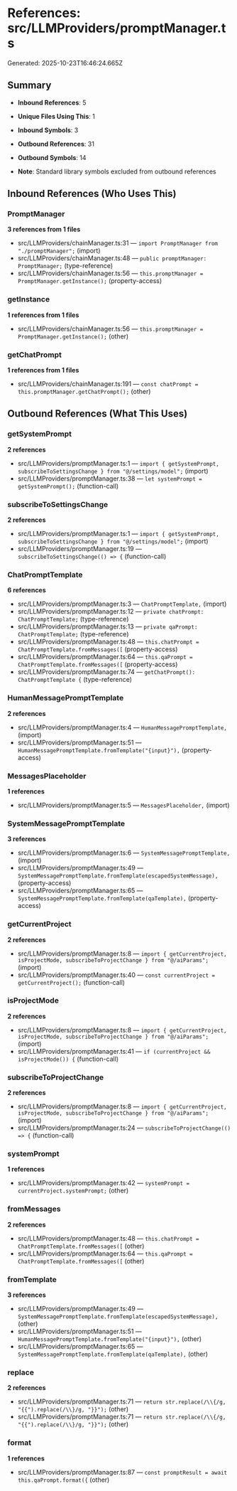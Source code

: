 # References: src/LLMProviders/promptManager.ts

Generated: 2025-10-23T16:46:24.665Z

## Summary

- **Inbound References**: 5
- **Unique Files Using This**: 1
- **Inbound Symbols**: 3

- **Outbound References**: 31
- **Outbound Symbols**: 14
- **Note**: Standard library symbols excluded from outbound references

## Inbound References (Who Uses This)

### PromptManager

**3 references from 1 files**

- src/LLMProviders/chainManager.ts:31 — `import PromptManager from "./promptManager";` (import)
- src/LLMProviders/chainManager.ts:48 — `public promptManager: PromptManager;` (type-reference)
- src/LLMProviders/chainManager.ts:56 — `this.promptManager = PromptManager.getInstance();` (property-access)

### getInstance

**1 references from 1 files**

- src/LLMProviders/chainManager.ts:56 — `this.promptManager = PromptManager.getInstance();` (other)

### getChatPrompt

**1 references from 1 files**

- src/LLMProviders/chainManager.ts:191 — `const chatPrompt = this.promptManager.getChatPrompt();` (other)

## Outbound References (What This Uses)

### getSystemPrompt

**2 references**

- src/LLMProviders/promptManager.ts:1 — `import { getSystemPrompt, subscribeToSettingsChange } from "@/settings/model";` (import)
- src/LLMProviders/promptManager.ts:38 — `let systemPrompt = getSystemPrompt();` (function-call)

### subscribeToSettingsChange

**2 references**

- src/LLMProviders/promptManager.ts:1 — `import { getSystemPrompt, subscribeToSettingsChange } from "@/settings/model";` (import)
- src/LLMProviders/promptManager.ts:19 — `subscribeToSettingsChange(() => {` (function-call)

### ChatPromptTemplate

**6 references**

- src/LLMProviders/promptManager.ts:3 — `ChatPromptTemplate,` (import)
- src/LLMProviders/promptManager.ts:12 — `private chatPrompt: ChatPromptTemplate;` (type-reference)
- src/LLMProviders/promptManager.ts:13 — `private qaPrompt: ChatPromptTemplate;` (type-reference)
- src/LLMProviders/promptManager.ts:48 — `this.chatPrompt = ChatPromptTemplate.fromMessages([` (property-access)
- src/LLMProviders/promptManager.ts:64 — `this.qaPrompt = ChatPromptTemplate.fromMessages([` (property-access)
- src/LLMProviders/promptManager.ts:74 — `getChatPrompt(): ChatPromptTemplate {` (type-reference)

### HumanMessagePromptTemplate

**2 references**

- src/LLMProviders/promptManager.ts:4 — `HumanMessagePromptTemplate,` (import)
- src/LLMProviders/promptManager.ts:51 — `HumanMessagePromptTemplate.fromTemplate("{input}"),` (property-access)

### MessagesPlaceholder

**1 references**

- src/LLMProviders/promptManager.ts:5 — `MessagesPlaceholder,` (import)

### SystemMessagePromptTemplate

**3 references**

- src/LLMProviders/promptManager.ts:6 — `SystemMessagePromptTemplate,` (import)
- src/LLMProviders/promptManager.ts:49 — `SystemMessagePromptTemplate.fromTemplate(escapedSystemMessage),` (property-access)
- src/LLMProviders/promptManager.ts:65 — `SystemMessagePromptTemplate.fromTemplate(qaTemplate),` (property-access)

### getCurrentProject

**2 references**

- src/LLMProviders/promptManager.ts:8 — `import { getCurrentProject, isProjectMode, subscribeToProjectChange } from "@/aiParams";` (import)
- src/LLMProviders/promptManager.ts:40 — `const currentProject = getCurrentProject();` (function-call)

### isProjectMode

**2 references**

- src/LLMProviders/promptManager.ts:8 — `import { getCurrentProject, isProjectMode, subscribeToProjectChange } from "@/aiParams";` (import)
- src/LLMProviders/promptManager.ts:41 — `if (currentProject && isProjectMode()) {` (function-call)

### subscribeToProjectChange

**2 references**

- src/LLMProviders/promptManager.ts:8 — `import { getCurrentProject, isProjectMode, subscribeToProjectChange } from "@/aiParams";` (import)
- src/LLMProviders/promptManager.ts:24 — `subscribeToProjectChange(() => {` (function-call)

### systemPrompt

**1 references**

- src/LLMProviders/promptManager.ts:42 — `systemPrompt = currentProject.systemPrompt;` (other)

### fromMessages

**2 references**

- src/LLMProviders/promptManager.ts:48 — `this.chatPrompt = ChatPromptTemplate.fromMessages([` (other)
- src/LLMProviders/promptManager.ts:64 — `this.qaPrompt = ChatPromptTemplate.fromMessages([` (other)

### fromTemplate

**3 references**

- src/LLMProviders/promptManager.ts:49 — `SystemMessagePromptTemplate.fromTemplate(escapedSystemMessage),` (other)
- src/LLMProviders/promptManager.ts:51 — `HumanMessagePromptTemplate.fromTemplate("{input}"),` (other)
- src/LLMProviders/promptManager.ts:65 — `SystemMessagePromptTemplate.fromTemplate(qaTemplate),` (other)

### replace

**2 references**

- src/LLMProviders/promptManager.ts:71 — `return str.replace(/\\{/g, "{{").replace(/\\}/g, "}}");` (other)
- src/LLMProviders/promptManager.ts:71 — `return str.replace(/\\{/g, "{{").replace(/\\}/g, "}}");` (other)

### format

**1 references**

- src/LLMProviders/promptManager.ts:87 — `const promptResult = await this.qaPrompt.format({` (other)
